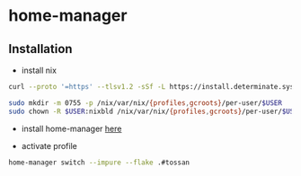 # home-manager

## Installation

- install nix

```bash
curl --proto '=https' --tlsv1.2 -sSf -L https://install.determinate.systems/nix | sudo sh -s -- install
```

```bash
sudo mkdir -m 0755 -p /nix/var/nix/{profiles,gcroots}/per-user/$USER
sudo chown -R $USER:nixbld /nix/var/nix/{profiles,gcroots}/per-user/$USER
```

- install home-manager [here](https://nix-community.github.io/home-manager/index.xhtml#ch-installation)

- activate profile

```bash
home-manager switch --impure --flake .#tossan
```
